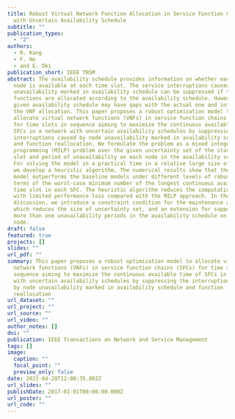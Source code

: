 ```yaml
---
title: Robust Virtual Network Function Allocation in Service Function Chains
  with Uncertain Availability Schedule
subtitle: ""
publication_types:
  - "2"
authors:
  - R. Kang
  - F. He
  - and E. Oki
publication_short: IEEE TNSM
abstract: The availability schedule provides information on whether each network
  node is available at each time slot. The service interruptions caused by node
  unavailability marked in availability schedule can be suppressed if the
  functions are allocated according to the availability schedule. However, the
  given availability schedule may have gaps with the actual one and influence
  the VNF allocation. This paper proposes a robust optimization model to
  allocate virtual network functions (VNFs) in service function chains (SFCs)
  for time slots in sequence aiming to maximize the continuous available time of
  SFCs in a network with uncertain availability schedules by suppressing the
  interruptions caused by node unavailability marked in availability schedule
  and function reallocation. We formulate the problem as a mixed integer linear
  programming (MILP) problem over the given uncertainty set of the start time
  slot and period of unavailability on each node in the availability schedule.
  For solving the model in a practical time in a relative large size of network,
  we develop a heuristic algorithm. The numerical results show that the proposed
  model outperforms the baseline models under different levels of robustness in
  terms of the worst-case minimum number of the longest continuous available
  time slot in each SFC. The heuristic algorithm reduces the computation time
  with limited performance loss compared with the MILP approach. In the
  discussion, we introduce a constraint condition for the maintenance ability,
  which reduces the size of uncertainty set, and an extension for supporting
  more than one unavailability periods in the availability schedule on each
  node.
draft: false
featured: true
projects: []
slides: ""
url_pdf: ""
summary: This paper proposes a robust optimization model to allocate virtual
  network functions (VNFs) in service function chains (SFCs) for time slots in
  sequence aiming to maximize the continuous available time of SFCs in a network
  with uncertain availability schedules by suppressing the interruptions caused
  by node unavailability marked in availability schedule and function
  reallocation
url_dataset: ""
url_project: ""
url_source: ""
url_video: ""
author_notes: []
doi: ""
publication: IEEE Transactions on Network and Service Management
tags: []
image:
  caption: ""
  focal_point: ""
  preview_only: false
date: 2021-04-28T12:08:35.802Z
url_slides: ""
publishDate: 2017-01-01T00:00:00.000Z
url_poster: ""
url_code: ""
---
```

